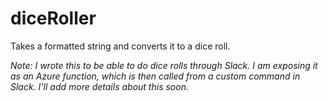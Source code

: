 # diceRoller

Takes a formatted string and converts it to a dice roll.

*Note: I wrote this to be able to do dice rolls through Slack. I am exposing it as an Azure function, which is then called from a custom command in Slack. I'll add more details about this soon.*
